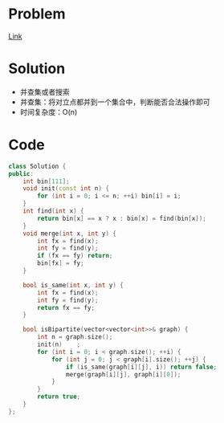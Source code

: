 # Problem
[Link](https://leetcode-cn.com/problems/is-graph-bipartite/)

# Solution
* 并查集或者搜索
* 并查集：将对立点都并到一个集合中，判断能否合法操作即可
* 时间复杂度：O(n)

# Code
```cpp
class Solution {
public:
    int bin[111];
    void init(const int n) {
        for (int i = 0; i <= n; ++i) bin[i] = i;
    }
    int find(int x) {
        return bin[x] == x ? x : bin[x] = find(bin[x]);
    }
    void merge(int x, int y) {
        int fx = find(x);
        int fy = find(y);
        if (fx == fy) return;
        bin[fx] = fy;
    }

    bool is_same(int x, int y) {
        int fx = find(x);
        int fy = find(y);
        return fx == fy;
    }

    bool isBipartite(vector<vector<int>>& graph) {
        int n = graph.size();
        init(n)    ;
        for (int i = 0; i < graph.size(); ++i) {
            for (int j = 0; j < graph[i].size(); ++j) {
                if (is_same(graph[i][j], i)) return false;
                merge(graph[i][j], graph[i][0]);
            }
        }
        return true;
    }
};
```